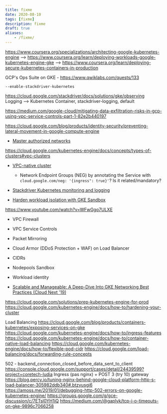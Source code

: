 ```yaml
---
title: fixme
date: 2020-08-10
tags: [fixme]
description: fixme
draft: true
aliases:
    - /fixme/
---
```

https://www.coursera.org/specializations/architecting-google-kubernetes-engine
--> https://www.coursera.org/learn/deploying-workloads-google-kubernetes-engine-gke
--> https://www.coursera.org/learn/deploying-secure-kubernetes-containers-in-production

GCP's Ops Suite on GKE - https://www.qwiklabs.com/quests/133
```
--enable-stackdriver-kubernetes
```
https://cloud.google.com/stackdriver/docs/solutions/gke/observing
Logging --> Kubernetes Container, stackdriver-logging, default

https://medium.com/google-cloud/mitigating-data-exfiltration-risks-in-gcp-using-vpc-service-controls-part-1-82e2b440197

https://cloud.google.com/blog/products/identity-security/preventing-lateral-movement-in-google-compute-engine

- [Master authorized networks]()

https://cloud.google.com/kubernetes-engine/docs/concepts/types-of-clusters#vpc-clusters
- [VPC-native cluster](https://cloud.google.com/kubernetes-engine/docs/how-to/alias-ips)
    - Network Endpoint Groups (NEG) by annotating the Service with `cloud.google.com/neg: '{ingress": true}'`? Is it related/mandatory?

- [Stackdriver Kubernetes monitoring and logging]()

- [Harden workload isolation with GKE Sandbox](https://cloud.google.com/kubernetes-engine/docs/how-to/sandbox-pods)

https://www.youtube.com/watch?v=WFwGgo7ULXE
- VPC Firewall
- VPC Service Controls
- Packet Mirroring
- Cloud Armor (DDoS Protection + WAF) on Load Balancer


- CIDRs
- Nodepools Sandbox
- Workload identity

- [Scalable and Manageable: A Deep-Dive Into GKE Networking Best Practices (Cloud Next '19)](https://www.youtube.com/watch?v=fI-5LkBDap8)

https://cloud.google.com/solutions/prep-kubernetes-engine-for-prod
https://cloud.google.com/kubernetes-engine/docs/how-to/hardening-your-cluster

Load Balancing
https://cloud.google.com/blog/products/containers-kubernetes/exposing-services-on-gke
https://cloud.google.com/kubernetes-engine/docs/how-to/ingress-features
https://cloud.google.com/kubernetes-engine/docs/how-to/container-native-load-balancing
https://cloud.google.com/kubernetes-engine/docs/how-to/flexible-pod-cidr
https://cloud.google.com/load-balancing/docs/forwarding-rule-concepts

502 - backend_connection_closed_before_data_sent_to_client
https://console.cloud.google.com/support/cases/detail/24439599?project=coretech-ludia
Ingress (pas nginx) + POST
3 (try 10) gateway
https://blog.percy.io/tuning-nginx-behind-google-cloud-platform-http-s-load-balancer-305982ddb340#.btzyusgi6
https://amoss.me/2019/01/debugging-http-502-errors-on-google-kubernetes-engine/
https://groups.google.com/g/gce-discussion/c/7ETsl0YH1iQ
https://medium.com/@gaplyk/tcp-i-o-timeouts-on-gke-9896c7066258